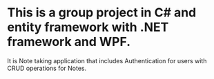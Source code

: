 # This is a group project in C# and entity framework with .NET framework and WPF.
It is Note taking application that includes Authentication for users with CRUD operations for Notes.
